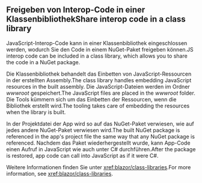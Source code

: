 ## <a name="share-interop-code-in-a-class-library"></a><span data-ttu-id="bdba7-101">Freigeben von Interop-Code in einer Klassenbibliothek</span><span class="sxs-lookup"><span data-stu-id="bdba7-101">Share interop code in a class library</span></span>

<span data-ttu-id="bdba7-102">JavaScript-Interop-Code kann in einer Klassenbibliothek eingeschlossen werden, wodurch Sie den Code in einem NuGet-Paket freigeben können.</span><span class="sxs-lookup"><span data-stu-id="bdba7-102">JS interop code can be included in a class library, which allows you to share the code in a NuGet package.</span></span>

<span data-ttu-id="bdba7-103">Die Klassenbibliothek behandelt das Einbetten von JavaScript-Ressourcen in der erstellten Assembly.</span><span class="sxs-lookup"><span data-stu-id="bdba7-103">The class library handles embedding JavaScript resources in the built assembly.</span></span> <span data-ttu-id="bdba7-104">Die JavaScript-Dateien werden im Ordner *wwwroot* gespeichert.</span><span class="sxs-lookup"><span data-stu-id="bdba7-104">The JavaScript files are placed in the *wwwroot* folder.</span></span> <span data-ttu-id="bdba7-105">Die Tools kümmern sich um das Einbetten der Ressourcen, wenn die Bibliothek erstellt wird.</span><span class="sxs-lookup"><span data-stu-id="bdba7-105">The tooling takes care of embedding the resources when the library is built.</span></span>

<span data-ttu-id="bdba7-106">In der Projektdatei der App wird so auf das NuGet-Paket verwiesen, wie auf jedes andere NuGet-Paket verwiesen wird.</span><span class="sxs-lookup"><span data-stu-id="bdba7-106">The built NuGet package is referenced in the app's project file the same way that any NuGet package is referenced.</span></span> <span data-ttu-id="bdba7-107">Nachdem das Paket wiederhergestellt wurde, kann App-Code einen Aufruf in JavaScript wie auch unter C# durchführen.</span><span class="sxs-lookup"><span data-stu-id="bdba7-107">After the package is restored, app code can call into JavaScript as if it were C#.</span></span>

<span data-ttu-id="bdba7-108">Weitere Informationen finden Sie unter <xref:blazor/class-libraries>.</span><span class="sxs-lookup"><span data-stu-id="bdba7-108">For more information, see <xref:blazor/class-libraries>.</span></span>
